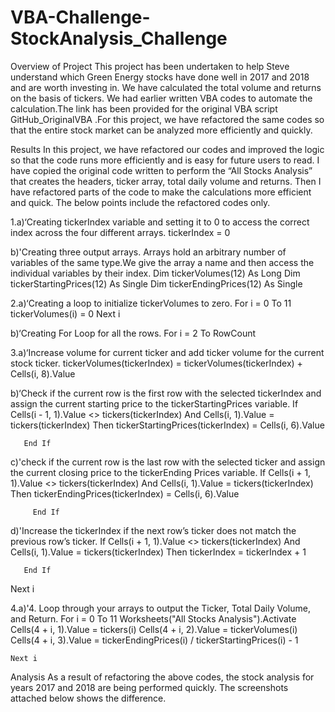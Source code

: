 # VBA-Challenge-StockAnalysis_Challenge
Overview of Project
This project has been undertaken to help Steve understand which Green Energy stocks have done well in 2017 and 2018 and are worth investing in. We have calculated the total volume and returns on the basis of tickers. We had earlier written VBA codes to automate the calculation.The link has been provided for the original VBA script GitHub_OriginalVBA .For this project, we have refactored the same codes so that the entire stock market can be analyzed more efficiently and quickly.

Results
In this project, we have refactored our codes and improved the logic so that the code runs more efficiently and is easy for future users to read. I have copied the original code written to perform the “All Stocks Analysis” that creates the headers, ticker array, total daily volume and returns. Then I have refactored parts of the code to make the calculations more efficient and quick. The below points include the refactored codes only.

1.a)‘Creating tickerIndex variable and setting it to 0 to access the correct index across the four different arrays.
tickerIndex = 0

b)'Creating three output arrays. Arrays hold an arbitrary number of variables of the same type.We give the array a name and then access the individual variables by their index.
Dim tickerVolumes(12) As Long
Dim tickerStartingPrices(12) As Single
Dim tickerEndingPrices(12) As Single

2.a)‘Creating a loop to initialize tickerVolumes to zero.
For i = 0 To 11
    tickerVolumes(i) = 0
    Next i
 
b)‘Creating For Loop for all the rows.
For i = 2 To RowCount

3.a)‘Increase volume for current ticker and add ticker volume for the current stock ticker.
tickerVolumes(tickerIndex) = tickerVolumes(tickerIndex) + Cells(i, 8).Value

b)‘Check if the current row is the first row with the selected tickerIndex and assign the current starting price to the tickerStartingPrices variable.
If Cells(i - 1, 1).Value <> tickers(tickerIndex) And Cells(i, 1).Value = tickers(tickerIndex) Then
        tickerStartingPrices(tickerIndex) = Cells(i, 6).Value
           
       End If

c)'check if the current row is the last row with the selected ticker and assign the current closing price to the tickerEnding Prices variable.
If Cells(i + 1, 1).Value <> tickers(tickerIndex) And Cells(i, 1).Value = tickers(tickerIndex) Then
         tickerEndingPrices(tickerIndex) = Cells(i, 6).Value
         
         End If

d)'Increase the tickerIndex if the next row’s ticker does not match the previous row’s ticker.
If Cells(i + 1, 1).Value <> tickers(tickerIndex) And Cells(i, 1).Value = tickers(tickerIndex) Then
           tickerIndex = tickerIndex + 1
           
           
       End If
   
   Next i

4.a)'4. Loop through your arrays to output the Ticker, Total Daily Volume, and Return.
For i = 0 To 11
Worksheets("All Stocks Analysis").Activate
        Cells(4 + i, 1).Value = tickers(i)
        Cells(4 + i, 2).Value = tickerVolumes(i)
        Cells(4 + i, 3).Value = tickerEndingPrices(i) / tickerStartingPrices(i) - 1
        
        
    Next i

Analysis
As a result of refactoring the above codes, the stock analysis for years 2017 and 2018 are being performed quickly. The screenshots attached below shows the difference.